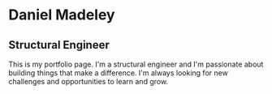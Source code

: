 # Daniel Madeley

## Structural Engineer

This is my portfolio page. I'm a structural engineer and I'm passionate about building things that make a difference. I'm always looking for new challenges and opportunities to learn and grow.
